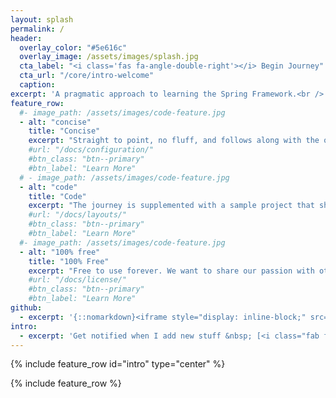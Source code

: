 ```yaml
---
layout: splash
permalink: /
header:
  overlay_color: "#5e616c"
  overlay_image: /assets/images/splash.jpg
  cta_label: "<i class='fas fa-angle-double-right'></i> Begin Journey"
  cta_url: "/core/intro-welcome"
  caption:
excerpt: 'A pragmatic approach to learning the Spring Framework.<br /> <small><strong>100%</strong> free provided by <a href="https://www.jahnelgroup.com/">Jahnel Group</a>.</small><br /><br /> {::nomarkdown}<iframe style="display: inline-block;" src="https://ghbtns.com/github-btn.html?user=JahnelGroup&repo=journey-through-spring&type=star&count=true&size=large" frameborder="0" scrolling="0" width="160px" height="30px"></iframe>{:/nomarkdown}'
feature_row:
  #- image_path: /assets/images/code-feature.jpg
  - alt: "concise"
    title: "Concise"
    excerpt: "Straight to point, no fluff, and follows along with the official Spring Frammework documentation."
    #url: "/docs/configuration/"
    #btn_class: "btn--primary"
    #btn_label: "Learn More"
  # - image_path: /assets/images/code-feature.jpg
  - alt: "code"
    title: "Code"
    excerpt: "The journey is supplemented with a sample project that shows concepts in action."
    #url: "/docs/layouts/"
    #btn_class: "btn--primary"
    #btn_label: "Learn More"
  #- image_path: /assets/images/code-feature.jpg
  - alt: "100% free"
    title: "100% Free"
    excerpt: "Free to use forever. We want to share our passion with others."
    #url: "/docs/license/"
    #btn_class: "btn--primary"
    #btn_label: "Learn More"
github:
  - excerpt: '{::nomarkdown}<iframe style="display: inline-block;" src="https://ghbtns.com/github-btn.html?user=JahnelGroup&repo=journey-through-spring&type=star&count=true&size=large" frameborder="0" scrolling="0" width="160px" height="30px"></iframe> <iframe style="display: inline-block;" src="https://ghbtns.com/github-btn.html?user=JahnelGroup&repo=journey-through-spring&type=fork&count=true&size=large" frameborder="0" scrolling="0" width="158px" height="30px"></iframe>{:/nomarkdown}'
intro:
  - excerpt: 'Get notified when I add new stuff &nbsp; [<i class="fab fa-twitter"></i> @szx0](https://twitter.com/szx0){: .btn .btn--twitter}'
---
```


{% include feature_row id="intro" type="center" %}

{% include feature_row %}